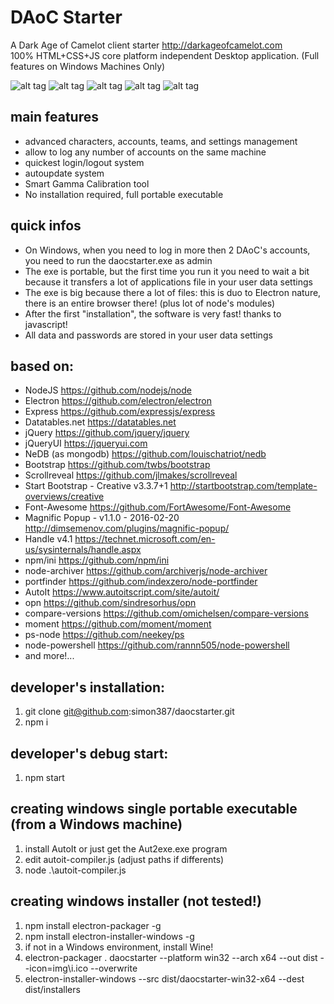 # DAoC Starter

A Dark Age of Camelot client starter <http://darkageofcamelot.com>  
100% HTML+CSS+JS core platform independent Desktop application.
(Full features on Windows Machines Only)

![alt tag](http://www.simonecelia.it/github/img/screen0.png)
![alt tag](http://www.simonecelia.it/github/img/screen1.png)
![alt tag](http://www.simonecelia.it/github/img/screen2.png)
![alt tag](http://www.simonecelia.it/github/img/screen3.png)
![alt tag](http://www.simonecelia.it/github/img/screen4.png)

## main features

+ advanced characters, accounts, teams, and settings management
+ allow to log any number of accounts on the same machine
+ quickest login/logout system
+ autoupdate system
+ Smart Gamma Calibration tool
+ No installation required, full portable executable

## quick infos

+ On Windows, when you need to log in more then 2 DAoC's accounts, you need to run the daocstarter.exe as admin
+ The exe is portable, but the first time you run it you need to wait a bit because it transfers a lot of applications file in your user data settings
+ The exe is big because there a lot of files: this is duo to Electron nature, there is an entire browser there! (plus lot of node's  modules)
+ After the first "installation", the software is very fast! thanks to javascript!
+ All data and passwords are stored in your user data settings

## based on:

+ NodeJS <https://github.com/nodejs/node>
+ Electron <https://github.com/electron/electron>
+ Express <https://github.com/expressjs/express>
+ Datatables.net <https://datatables.net>
+ jQuery <https://github.com/jquery/jquery>
+ jQueryUI <https://jqueryui.com>
+ NeDB (as mongodb) <https://github.com/louischatriot/nedb>
+ Bootstrap <https://github.com/twbs/bootstrap>
+ Scrollreveal <https://github.com/jlmakes/scrollreveal>
+ Start Bootstrap - Creative v3.3.7+1 <http://startbootstrap.com/template-overviews/creative>
+ Font-Awesome <https://github.com/FortAwesome/Font-Awesome>
+ Magnific Popup - v1.1.0 - 2016-02-20 <http://dimsemenov.com/plugins/magnific-popup/>
+ Handle v4.1 <https://technet.microsoft.com/en-us/sysinternals/handle.aspx>
+ npm/ini <https://github.com/npm/ini>
+ node-archiver <https://github.com/archiverjs/node-archiver>
+ portfinder <https://github.com/indexzero/node-portfinder>
+ AutoIt <https://www.autoitscript.com/site/autoit/>
+ opn <https://github.com/sindresorhus/opn>
+ compare-versions <https://github.com/omichelsen/compare-versions>
+ moment <https://github.com/moment/moment>
+ ps-node <https://github.com/neekey/ps>
+ node-powershell <https://github.com/rannn505/node-powershell>
+ and more!...

## developer's installation:

1. git clone git@github.com:simon387/daocstarter.git
2. npm i

## developer's debug start:

1. npm start

## creating windows single portable executable (from a Windows machine)

1. install AutoIt or just get the Aut2exe.exe program
2. edit autoit-compiler.js (adjust paths if differents)
3. node .\autoit-compiler.js

## creating windows installer (not tested!)

1. npm install electron-packager -g
2. npm install electron-installer-windows -g
3. if not in a Windows environment, install Wine!
4. electron-packager . daocstarter --platform win32 --arch x64 --out dist --icon=img\i.ico --overwrite
5. electron-installer-windows --src dist/daocstarter-win32-x64 --dest dist/installers
